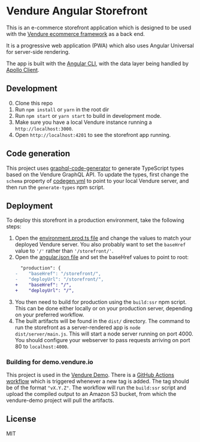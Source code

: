 # Vendure Angular Storefront

This is an e-commerce storefront application which is designed to be used with the [Vendure ecommerce framework](https://github.com/vendure-ecommerce/vendure) as a back end.

It is a progressive web application (PWA) which also uses Angular Universal for server-side rendering.

The app is built with the [Angular CLI](https://github.com/angular/angular-cli), with the data layer being handled by [Apollo Client](https://github.com/apollographql/apollo-client).

## Development

0. Clone this repo
1. Run `npm install` or `yarn` in the root dir
2. Run `npm start` or `yarn start` to build in development mode.
3. Make sure you have a local Vendure instance running a `http://localhost:3000`.
4. Open `http://localhost:4201` to see the storefront app running.

## Code generation

This project uses [graphql-code-generator](https://www.graphql-code-generator.com/) to generate TypeScript types based on the Vendure GraphQL API. To update the types, first change the `schema` property of [codegen.yml](./codegen.yml) to point to your local Vendure server, and then run the `generate-types` npm script.

## Deployment

To deploy this storefront in a production environment, take the following steps:

1. Open the [environment.prod.ts file](./src/environments/environment.prod.ts) and change the values to match your deployed Vendure server. You also probably want to set the `baseHref` value to `'/'` rather than `'/storefront/'`.
2. Open the [angular.json file](./angular.json) and set the baseHref values to point to root:
   ```diff
     "production": {
   -    "baseHref": "/storefront/",
   -    "deployUrl": "/storefront/",
   +    "baseHref": "/",
   +    "deployUrl": "/",
   ```
3. You then need to build for production using the `build:ssr` npm script. This can be done either locally or on your production server, depending on your preferred workflow.
4. The built artifacts will be found in the `dist/` directory. The command to run the storefront as a server-rendered app is `node dist/server/main.js`. This will start a node server running on port 4000. You should configure your webserver to pass requests arriving on port 80 to `localhost:4000`.

### Building for demo.vendure.io

This project is used in the [Vendure Demo](https://github.com/vendure-ecommerce/vendure-demo). There is a [GitHub Actions workflow](./.github/workflows/build.yml) which is triggered whenever a new tag is added. The tag should be of the format `"vX.Y.Z"`. The workflow will run the `build:ssr` script and upload the compiled output to an Amazon S3 bucket, from which the vendure-demo project will pull the artifacts.

## License

MIT
